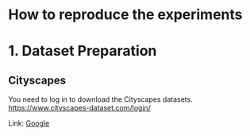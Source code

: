 How to reproduce the experiments
=============
# 1. Dataset Preparation
## Cityscapes
You need to log in to download the Cityscapes datasets.
https://www.cityscapes-dataset.com/login/

Link: [Google][googlelink]

[googlelink]: https://google.com "Go google"

